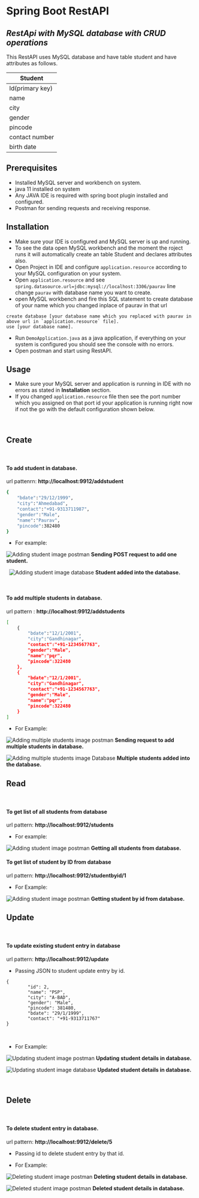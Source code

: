 # Spring Boot RestAPI

## _RestApi with MySQL database with CRUD operations_

This RestAPI uses MySQL database and have table student and have attributes as follows.

| Student         |
| --------------- |
| Id(primary key) |
| name            |
| city            |
| gender          |
| pincode         |
| contact number  |
| birth date      |

## Prerequisites

- Installed MySQL server and workbench on system.
- java 11 installed on system
- Any JAVA IDE is required with spring boot plugin installed and configured.
- Postman for sending requests and receiving response.

## Installation

- Make sure your IDE is configured and MySQL server is up and running.
- To see the data open MySQL workbench and the moment the roject runs it will automatically create an table Student and declares attributes also.
- Open Project in IDE and configure `application.resource` according to your MySQL configuration on your system.
- Open `application.resource` and see `spring.datasource.url=jdbc:mysql://localhost:3306/paurav` line change `paurav` with database name you want to create.
- open MySQL workbench and fire this SQL statement to create database of your name which you changed inplace of paurav in that url

```
create database [your database name which you replaced with paurav in above url in `application.resource` file].
use [your database name].
```

- Run `DemoApplication.java` as a java application, if everything on your system is configured you should see the console with no errors.
- Open postman and start using RestAPI.

## Usage

- Make sure your MySQL server and application is running in IDE with no errors as stated in **Installation** section.
- If you changed `application.resource` file then see the port number which you assigned on that port id your application is running right now if not the go with the default configuration shown below.

&nbsp;

## Create

&nbsp;

#### To add student in database.

url pattenrn: **http://localhost:9912/addstudent**

```sh
{
    "bdate":"29/12/1999",
    "city":"Ahmedabad",
    "contact":"+91-9313711987",
    "gender":"Male",
    "name":"Paurav",
    "pincode":382480
}
```

- For example:

![Adding student image postman](demo/spring_pics/post_student_postman.png "Adding student image postman")
**Sending POST request to add one student.** 

&nbsp;
![Adding student image database](demo/spring_pics/post_student_database.png "Adding student image database")
**Student added into the database.**

&nbsp;

#### To add multiple students in database.

url pattern : **http://localhost:9912/addstudents**

```sh
[
    {
        "bdate":"12/1/2001",
        "city":"Gandhinagar",
        "contact":"+91-1234567763",
        "gender":"Male",
        "name":"pqr",
        "pincode":322480
    },
    {
        "bdate":"12/1/2001",
        "city":"Gandhinagar",
        "contact":"+91-1234567763",
        "gender":"Male",
        "name":"pqr",
        "pincode":322480
    }
]
```
- For Example:

![Adding multiple students image postman](demo/spring_pics/post_multiple_postman.png "Adding multiple students image postman")
**Sending request to add multiple students in database.**

![Adding multiple students image Database](demo/spring_pics/post_multiple_database.png "Adding multiple students image Database")
**Multiple students added into the database.**
&nbsp;

## Read

&nbsp;

#### To get list of all students from database

url pattern: **http://localhost:9912/students**

- For example:

![Adding student image postman](demo/spring_pics/get_all_students.png "Adding student image postman")
**Getting all students from database.**
#### To get list of student by ID from database

url pattern: **http://localhost:9912/studentbyid/1**

- For Example:

![Adding student image postman](demo/spring_pics/get_student_by_id_postman.png "Adding student image postman")
**Getting student by id from database.**
&nbsp;

## Update

&nbsp;

#### To update existing student entry in database

url pattern: **http://localhost:9912/update**

- Passing JSON to student update entry by id.

```
{
        "id": 2,
        "name": "PSP",
        "city": "A-BAD",
        "gender": "Male",
        "pincode": 381480,
        "bdate": "29/1/1999",
        "contact": "+91-9313711767"
}
```

&nbsp;
- For Example:

![Updating student image postman](demo/spring_pics/update_postman.png "Updating student image postman")
**Updating student details in database.**

![Updating student image database](demo/spring_pics/update_database.png "Updated student image database")
**Updated student details in database.**

&nbsp;

## Delete

&nbsp;

#### To delete student entry in database.

url pattern: **http://localhost:9912/delete/5**

- Passing id to delete student entry by that id.

- For Example:

![Deleting student image postman](demo/spring_pics/delete_postman.png "Deleting student image postman")
**Deleting student details in database.**

![Deleted student image postman](demo/spring_pics/delete_db.png "Deleted student image postman")
**Deleted student details in database.**
